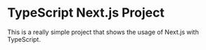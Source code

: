 # TypeScript Next.js Project

This is a really simple project that shows the usage of Next.js with TypeScript.